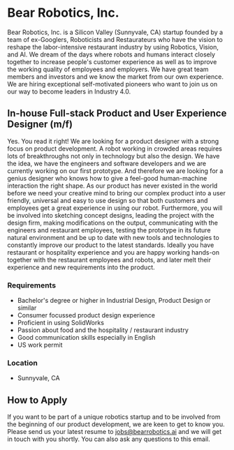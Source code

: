 # Bear Robotics, Inc.

Bear Robotics, Inc. is a Silicon Valley (Sunnyvale, CA) startup founded by a team of ex-Googlers, Roboticists and Restaurateurs who have the vision  to reshape the labor-intensive restaurant industry by using Robotics, Vision, and AI. We dream of the days where robots and humans interact closely together to increase people's customer experience as well as to improve the working quality of employees and employers.
We have great team members and investors and we know the market from our own experience. We are hiring exceptional self-motivated pioneers who want to join us on our way to become leaders in Industry 4.0.

## In-house Full-stack Product and User Experience Designer (m/f)
Yes. You read it right! We are looking for a product designer with a strong focus on product development. A robot working in crowded areas requires lots of breakthroughs not only in technology but also the design. We have the idea, we have the engineers and software developers and we are currently working on our first prototype. And therefore we are looking for a genius designer who knows how to give a feel-good human-machine interaction the right shape. As our product has never existed in the world before we need your creative mind to bring our complex product into a user friendly, universal and easy to use design so that both customers and employees get a great experience in using our robot. 
Furthermore, you will be involved into sketching concept designs, leading the project with the design firm, making modifications on the output, communicating with the engineers and restaurant employees, testing the prototype in its future natural environment and be up to date with new tools and technologies to constantly improve our product to the latest standards. 
Ideally you have restaurant or hospitality experience and you are happy working hands-on together with the restaurant employees and robots, and later melt their experience and new requirements into the product. 

### Requirements
* Bachelor's degree or higher in Industrial Design, Product Design or similar 
* Consumer focussed product design experience
* Proficient in using SolidWorks
* Passion about food and the hospitality / restaurant industry
* Good communication skills especially in English
* US work permit

### Location
* Sunnyvale, CA

## How to Apply
If you want to be part of a unique robotics startup and to be involved from the beginning of our product development, we are keen to get to know you. Please send us your latest resume to jobs@bearrobotics.ai and we will get in touch with you shortly. 
You can also ask any questions to this email.
